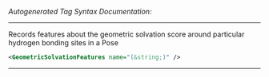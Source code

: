 _Autogenerated Tag Syntax Documentation:_

---
Records features about the geometric solvation score around particular hydrogen bonding sites in a Pose

```xml
<GeometricSolvationFeatures name="(&string;)" />
```



---
